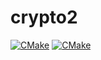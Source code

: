 # crypto2

[![CMake](https://github.com/brit45/crypto2/actions/workflows/cmake.yml/badge.svg?event=status)](https://github.com/brit45/crypto2/actions/workflows/cmake.yml)
[![CMake](https://github.com/brit45/crypto2/actions/workflows/cmake.yml/badge.svg?event=workflow_run)](https://github.com/brit45/crypto2/actions/workflows/cmake.yml)